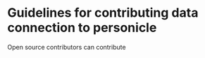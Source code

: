 # Guidelines for contributing data connection to personicle
Open source contributors can contribute 
